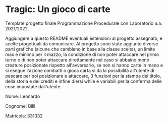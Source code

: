 # Tragic: Un gioco di carte
Template progetto finale Programmazione Procedurale con Laboratorio a.a. 2021/2022.

Aggiungere a questo README eventuali estensioni al progetto assegnato, e scelte progettuali da comunicare.
Al progetto sono state aggiunte diverse parti grafiche (alcune che cambiano in base alla classe scelta), un limite max e minimo per il mazzo, la condizione di non poter attaccare nel primo turno o  di non poter attaccare direttamente nel caso si abbaino meno creature posizionate rispetto all'avversario, se non si hanno carte in mano e si esegue l'azione combatti o gioca carta si da la possibilità all'utente di pescare per poi posizionare e attaccare, 3 funzioni per la stampa del titolo, della storia e dei crediti e infine diersi while e variabili per la conferma delle cose impostate dall'utente.


Nome: Leonardo

Cognome: Billi

Matricola: 331332
